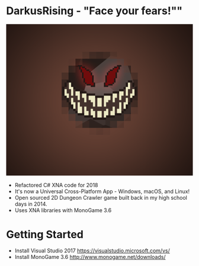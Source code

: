 # DarkusRising - "Face your fears!""
![Title Screen](https://raw.githubusercontent.com/darkmastermindz/DarkusRising/master/DarkusRising/DarkusRisingContent/Backgrounds/bkg_loading.png)
- Refactored C# XNA code for 2018
- It's now a Universal Cross-Platform App - Windows, macOS, and Linux!
- Open sourced 2D Dungeon Crawler game built back in my high school days in 2014.
- Uses XNA libraries with MonoGame 3.6

# Getting Started
- Install Visual Studio 2017 https://visualstudio.microsoft.com/vs/
- Install MonoGame 3.6 http://www.monogame.net/downloads/
